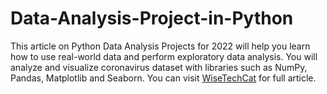 # Data-Analysis-Project-in-Python
This article on Python Data Analysis Projects for 2022 will help you learn how to use real-world data and perform exploratory data analysis. You will analyze and visualize coronavirus dataset with libraries such as NumPy, Pandas, Matplotlib and Seaborn.
You can visit [WiseTechCat](https://wisetechcat.com/) for full article.
